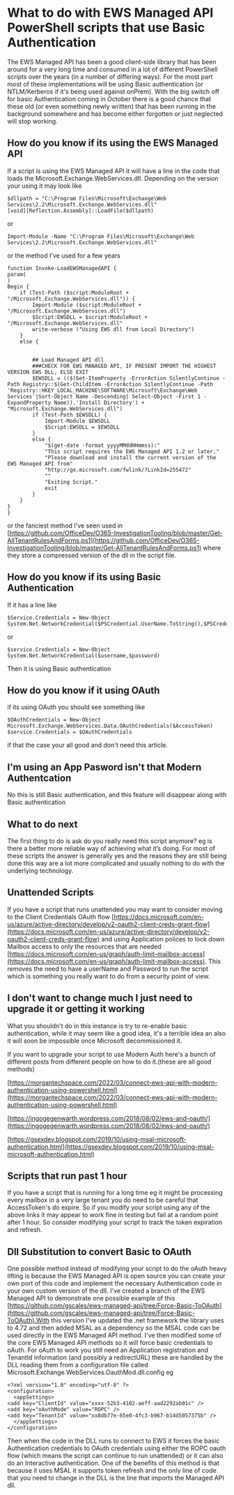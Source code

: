 # What to do with EWS Managed API PowerShell scripts that use Basic Authentication #

The EWS Managed API has been a good client-side library that has been around for a very long time and consumed in a lot of different PowerShell scripts over the years (in a number of differing ways). For the most part most of these implementations will be using Basic authentication (or NTLM/Kerberos if it's being used against onPrem). With the big switch off for basic Authentication coming in October there is a good chance that these old (or even something newly written) that has been running in the background somewhere and has become either forgotten or just neglected will stop working.


## How do you know if its using the EWS Managed API   ##

If a script is using the EWS Managed API it will have a line in the code that loads the Microsoft.Exchange.WebServices.dll. Depending on the version your using it may look like

    $dllpath = "C:\Program Files\Microsoft\Exchange\Web Services\2.2\Microsoft.Exchange.WebServices.dll"
    [void][Reflection.Assembly]::LoadFile($dllpath)

or

    Import-Module -Name "C:\Program Files\Microsoft\Exchange\Web Services\2.2\Microsoft.Exchange.WebServices.dll"

or the method I've used for a few years

    function Invoke-LoadEWSManagedAPI {
    param( 
    )  
    Begin {
        if (Test-Path ($script:ModuleRoot + "/Microsoft.Exchange.WebServices.dll")) {
            Import-Module ($script:ModuleRoot + "/Microsoft.Exchange.WebServices.dll")
            $Script:EWSDLL = $script:ModuleRoot + "/Microsoft.Exchange.WebServices.dll"
            write-verbose ("Using EWS dll from Local Directory")
        }
        else {

        
            ## Load Managed API dll  
            ###CHECK FOR EWS MANAGED API, IF PRESENT IMPORT THE HIGHEST VERSION EWS DLL, ELSE EXIT
            $EWSDLL = (($(Get-ItemProperty -ErrorAction SilentlyContinue -Path Registry::$(Get-ChildItem -ErrorAction SilentlyContinue -Path 'Registry::HKEY_LOCAL_MACHINE\SOFTWARE\Microsoft\Exchange\Web Services'|Sort-Object Name -Descending| Select-Object -First 1 -ExpandProperty Name)).'Install Directory') + "Microsoft.Exchange.WebServices.dll")
            if (Test-Path $EWSDLL) {
                Import-Module $EWSDLL
                $Script:EWSDLL = $EWSDLL 
            }
            else {
                "$(get-date -format yyyyMMddHHmmss):"
                "This script requires the EWS Managed API 1.2 or later."
                "Please download and install the current version of the EWS Managed API from"
                "http://go.microsoft.com/fwlink/?LinkId=255472"
                ""
                "Exiting Script."
                exit
            } 
        }
    }
    }


or the fanciest method I've seen used in [https://github.com/OfficeDev/O365-InvestigationTooling/blob/master/Get-AllTenantRulesAndForms.ps1](https://github.com/OfficeDev/O365-InvestigationTooling/blob/master/Get-AllTenantRulesAndForms.ps1) where they store a compressed version of the dll in the script file.

## How do you know if its using Basic Authentication   ##

If it has a line like

    $Service.Credentials = New-Object System.Net.NetworkCredential($PSCredential.UserName.ToString(),$PSCredential.GetNetworkCredential().password.ToString())

or

    $service.Credentials = New-Object System.Net.NetworkCredential($username,$password)

Then it is using Basic authentication

## How do you know if it using OAuth ##

if its using OAuth you should see something like


    $OAuthCredentials = New-Object Microsoft.Exchange.WebServices.Data.OAuthCredentials($AccessToken)
    $service.Credentials = $OAuthCredentials

if that the case your all good and don't need this article.

## I'm using an App Pasword isn't that Modern Authentcation

No this is still Basic authentication, and this feature will disappear along with Basic authentication

## What to do next ##

The first thing to do is ask do you really need this script anymore? eg is there a better more reliable way of achieving what it’s doing. For most of these scripts the answer is generally yes and the reasons they are still being done this way are a lot more complicated and usually nothing to do with the underlying technology. 

## Unattended Scripts ##

If you have a script that runs unattended you may want to consider moving to the Client Credentials OAuth flow [https://docs.microsoft.com/en-us/azure/active-directory/develop/v2-oauth2-client-creds-grant-flow](https://docs.microsoft.com/en-us/azure/active-directory/develop/v2-oauth2-client-creds-grant-flow) and using Application polices to lock down Mailbox access to only the resources that are needed [https://docs.microsoft.com/en-us/graph/auth-limit-mailbox-access](https://docs.microsoft.com/en-us/graph/auth-limit-mailbox-access). This removes the need to have a userName and Password to run the script which is something you really want to do from a security point of view.


## I don't want to change much I just need to upgrade it or getting it working   ##

What you shouldn't do in this instance is try to re-enable basic authentication, while it may seem like a good idea, it's a terrible idea an also it will soon be impossible once Microsoft decommissioned it. 

If you want to upgrade your script to use Modern Auth here's a bunch of different posts from different people on how to do it.(these are all good methods)

[https://morgantechspace.com/2022/03/connect-ews-api-with-modern-authentication-using-powershell.html](https://morgantechspace.com/2022/03/connect-ews-api-with-modern-authentication-using-powershell.html)

[https://ingogegenwarth.wordpress.com/2018/08/02/ews-and-oauth/](https://ingogegenwarth.wordpress.com/2018/08/02/ews-and-oauth/)

[https://gsexdev.blogspot.com/2019/10/using-msal-microsoft-authentication.html](https://gsexdev.blogspot.com/2019/10/using-msal-microsoft-authentication.html)

## Scripts that run past 1 hour ##

If you have a script that is running for a long time eg it might be processing every mailbox in a very large tenant you do need to be careful that AccessToken's do expire. So if you modify your script using any of the above links it may appear to work fine in testing but fail at a random point after 1 hour. So consider modifying your script to track the token expiration and refresh. 

## Dll Substitution to convert Basic to OAuth ##

One possible method instead of modifying your script to do the oAuth heavy lifting is because the EWS Managed API is open source you can create your own port of this code and implement the necessary Authentication code in your own custom version of the dll. I've created a branch of the EWS Managed API to demonstrate one possible example of this [https://github.com/gscales/ews-managed-api/tree/Force-Basic-ToOAuth](https://github.com/gscales/ews-managed-api/tree/Force-Basic-ToOAuth).With this version I've updated the .net framework the library uses to 4.72 and then added MSAL as a dependency so the MSAL code can be used directly in the EWS Managed API method. I've then modified some of the core EWS Managed API methods so it will force basic credentials to oAuth. For oAuth to work you still need an Application registration and TenantId information (and possibly a redirectURL) these are handled by the DLL reading them from a configuration file called Microsoft.Exchange.WebServices.OauthMod.dll.config eg

    <?xml version="1.0" encoding="utf-8" ?>
    <configuration>
      <appSettings>
    <add key="ClientId" value="xxxx-52b3-4102-aeff-aad2292ab01c" />
    <add key="oAuthMode" value="ROPC" />
    <add key="TenantId" value="xx8db77e-65e0-4fc3-b967-b14d5057375b" />
      </appSettings>
    </configuration>

Then when the code in the DLL runs to connect to EWS it forces the basic Authentication credentials to OAuth credentials using either the ROPC oauth flow (which means the script can continue to run unattended) or it can also do an Interactive authentication. One of the benefits of this method is that because it uses MSAL it supports token refresh and the only line of code that you need to change in the DLL is the line that imports the Managed API dll.

